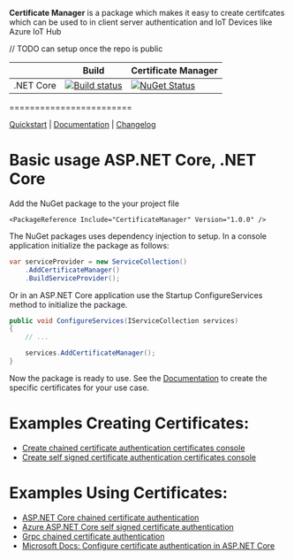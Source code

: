 **Certificate Manager** is a package which makes it easy to create certifcates which can be used to in client server authentication and IoT Devices like Azure IoT Hub

// TODO can setup once the repo is public 

|                           | Build                                                                                                                                                       | Certificate Manager                                                                                                                                |
| ------------------------- | ------------------------------------------------------------------------------------------------------------------------------------------------------------ | ----------------------------------------------------------------------------------------------------------------------------------------------------------- |
| .NET Core                 | [![Build status](https://ci.appveyor.com/api/projects/status/gyychgc7l5g4g5lb?svg=true)](https://ci.appveyor.com/project/damienbod/aspnet5localization)      | [![NuGet Status](http://img.shields.io/nuget/v/Localization.SqlLocalizer.svg?style=flat-square)](https://www.nuget.org/packages/Localization.SqlLocalizer/) |


========================

[Quickstart](https://github.com/damienbod/AspNetCoreCertificates/tree/master/src/CreateChainedCertsConsoleDemo) | [Documentation](https://github.com/damienbod/AspNetCoreCertificates/blob/master/Documentation.md) | [Changelog](https://github.com/damienbod/AspNetCoreCertificates/blob/master/CHANGELOG.md)

# Basic usage ASP.NET Core, .NET Core

Add the NuGet package to the your project file

```
<PackageReference Include="CertificateManager" Version="1.0.0" />
```

The NuGet packages uses dependency injection to setup. In a console application initialize the package as follows:

```csharp
var serviceProvider = new ServiceCollection()
    .AddCertificateManager()
    .BuildServiceProvider();

```

Or in an ASP.NET Core application use the Startup ConfigureServices method to initialize the package.

```csharp
public void ConfigureServices(IServiceCollection services)
{
    // ...

    services.AddCertificateManager();
}
```

Now the package is ready to use. See the [Documentation](https://github.com/damienbod/AspNetCoreCertificates/blob/master/Documentation.md)  to create the specific certificates for your use case.

# Examples Creating Certificates:

<ul>
    <li><a href="https://github.com/damienbod/AspNetCoreCertificates/tree/master/src/CreateChainedCertsConsoleDemo">Create chained certificate authentication certificates console</a></li>
    <li><a href="https://github.com/damienbod/AspNetCoreCertificates/tree/master/src/CreateSelfSignedCertsConsoleDemo">Create self signed certificate authentication certificates console</a></li>
</ul>

# Examples Using Certificates:

<ul>
    <li><a href="https://github.com/damienbod/AspNetCoreCertificates/tree/master/examplesUsingCertificateAuthentication/AspNetCoreChained">ASP.NET Core chained certificate authentication</a></li>
    <li><a href="https://github.com/damienbod/AspNetCoreCertificates/tree/master/examplesUsingCertificateAuthentication/AzureCertAuth">Azure ASP.NET Core self signed certificate authentication</a></li>
    <li><a href="https://github.com/damienbod/AspNetCoreCertificates/tree/master/examplesUsingCertificateAuthentication/GrpcCertAuthChainedCertificate">Grpc chained certificate authentication</a></li>
    <li><a href="https://docs.microsoft.com/en-us/aspnet/core/security/authentication/certauth">Microsoft Docs: Configure certificate authentication in ASP.NET Core</a></li>
</ul>


